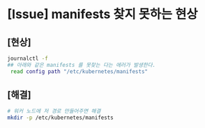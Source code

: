 # [Issue] manifests 찾지 못하는 현상
## [현상]
```bash
journalctl -f
## 아래와 같은 manifests 를 못찾는 다는 에러가 발생한다.
 read config path "/etc/kubernetes/manifests"
```

## [해결]
```bash
# 워커 노드에 저 경로 만들어주면 해결
mkdir -p /etc/kubernetes/manifests
```